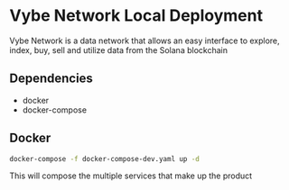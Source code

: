 # Vybe Network Local Deployment


Vybe Network is a data network that allows an easy interface to explore, index, buy, sell and utilize data from the Solana blockchain
## Dependencies

 - docker
 - docker-compose
## Docker

```sh
docker-compose -f docker-compose-dev.yaml up -d
```

This will compose the multiple services that make up the product


